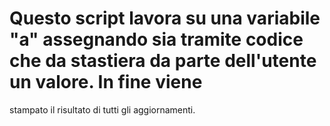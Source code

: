 # Questo script lavora su una variabile "a" assegnando sia tramite codice che da stastiera da parte dell'utente un valore. In fine viene 
stampato il risultato di tutti gli aggiornamenti.
